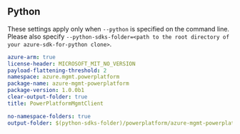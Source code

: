 ## Python

These settings apply only when `--python` is specified on the command line.
Please also specify `--python-sdks-folder=<path to the root directory of your azure-sdk-for-python clone>`.

``` yaml $(python)
azure-arm: true
license-header: MICROSOFT_MIT_NO_VERSION
payload-flattening-threshold: 2
namespace: azure.mgmt.powerplatform
package-name: azure-mgmt-powerplatform
package-version: 1.0.0b1
clear-output-folder: true
title: PowerPlatformMgmtClient
```

``` yaml $(python)
no-namespace-folders: true
output-folder: $(python-sdks-folder)/powerplatform/azure-mgmt-powerplatform/azure/mgmt/powerplatform
```
